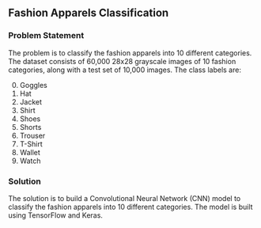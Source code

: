## Fashion Apparels Classification

### Problem Statement

The problem is to classify the fashion apparels into 10 different categories. The dataset consists of 60,000 28x28 grayscale images of 10 fashion categories, along with a test set of 10,000 images. The class labels are:

0. Goggles
1. Hat
2. Jacket
3. Shirt
4. Shoes
5. Shorts
6. Trouser
7. T-Shirt
8. Wallet
9. Watch

### Solution

The solution is to build a Convolutional Neural Network (CNN) model to classify the fashion apparels into 10 different categories. The model is built using TensorFlow and Keras.
